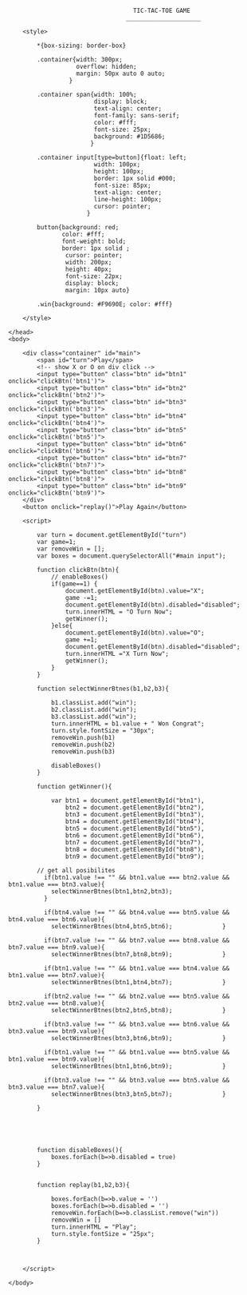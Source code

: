                                        TIC-TAC-TOE GAME
                                     _____________________
				     
				     

 <!DOCTYPE html>
<html>
    <head>
        <title>Javascript TIC TAC TOE</title>
        <meta charset="utf-8">
        <meta name="viewport" content="width=device-width, initial-scale=1.0">
        
        <style>
            
            *{box-sizing: border-box}
            
            .container{width: 300px;
                       overflow: hidden;
                       margin: 50px auto 0 auto;
                     }
            
            .container span{width: 100%;
                            display: block;
                            text-align: center;
                            font-family: sans-serif;
                            color: #fff;
                            font-size: 25px;
                            background: #1D5686;
                           }
            
            .container input[type=button]{float: left;
                            width: 100px;
                            height: 100px;
                            border: 1px solid #000;
                            font-size: 85px;
                            text-align: center;
                            line-height: 100px; 
                            cursor: pointer;
                          }
            
            button{background: red;
                   color: #fff;
                   font-weight: bold;
                   border: 1px solid ;
                    cursor: pointer; 
                    width: 200px;
                    height: 40px; 
                    font-size: 22px;
                    display: block;
                    margin: 10px auto}
            
            .win{background: #F9690E; color: #fff}
            
        </style>
        
    </head>
    <body>
       
        <div class="container" id="main">
            <span id="turn">Play</span>
            <!-- show X or O on div click -->
            <input type="button" class="btn" id="btn1" onclick="clickBtn('btn1')">
            <input type="button" class="btn" id="btn2" onclick="clickBtn('btn2')">
            <input type="button" class="btn" id="btn3" onclick="clickBtn('btn3')">
            <input type="button" class="btn" id="btn4" onclick="clickBtn('btn4')">
            <input type="button" class="btn" id="btn5" onclick="clickBtn('btn5')">
            <input type="button" class="btn" id="btn6" onclick="clickBtn('btn6')">
            <input type="button" class="btn" id="btn7" onclick="clickBtn('btn7')">
            <input type="button" class="btn" id="btn8" onclick="clickBtn('btn8')">
            <input type="button" class="btn" id="btn9" onclick="clickBtn('btn9')">
        </div>
        <button onclick="replay()">Play Again</button>
        
        <script>
            
            var turn = document.getElementById("turn")
            var game=1;
            var removeWin = [];
            var boxes = document.querySelectorAll("#main input");

            function clickBtn(btn){
            	// enableBoxes()
            	if(game==1) {
            		document.getElementById(btn).value="X";
            		game -=1;
            		document.getElementById(btn).disabled="disabled";
                    turn.innerHTML = "O Turn Now";
            		getWinner();
            	}else{
            		document.getElementById(btn).value="O";
            		game +=1;
            		document.getElementById(btn).disabled="disabled";
                    turn.innerHTML ="X Turn Now";
            		getWinner();	
            	}
            }    
            
            function selectWinnerBtnes(b1,b2,b3){
            	
                b1.classList.add("win");
                b2.classList.add("win");
                b3.classList.add("win");
                turn.innerHTML = b1.value + " Won Congrat";
                turn.style.fontSize = "30px";
                removeWin.push(b1)
                removeWin.push(b2)
                removeWin.push(b3)

                disableBoxes()
            }
            
            function getWinner(){
                
                var btn1 = document.getElementById("btn1"),
                    btn2 = document.getElementById("btn2"),
                    btn3 = document.getElementById("btn3"),
                    btn4 = document.getElementById("btn4"),
                    btn5 = document.getElementById("btn5"),
                    btn6 = document.getElementById("btn6"),
                    btn7 = document.getElementById("btn7"),
                    btn8 = document.getElementById("btn8"),
                    btn9 = document.getElementById("btn9");
            
            // get all posibilites
              if(btn1.value !== "" && btn1.value === btn2.value && btn1.value === btn3.value){
              	selectWinnerBtnes(btn1,btn2,btn3);
              }
         
              if(btn4.value !== "" && btn4.value === btn5.value && btn4.value === btn6.value){
				selectWinnerBtnes(btn4,btn5,btn6);              }
             
              if(btn7.value !== "" && btn7.value === btn8.value && btn7.value === btn9.value){
				selectWinnerBtnes(btn7,btn8,btn9);              }
             
              if(btn1.value !== "" && btn1.value === btn4.value && btn1.value === btn7.value){
				selectWinnerBtnes(btn1,btn4,btn7);              }
             
              if(btn2.value !== "" && btn2.value === btn5.value && btn2.value === btn8.value){
				selectWinnerBtnes(btn2,btn5,btn8);              }
             
              if(btn3.value !== "" && btn3.value === btn6.value && btn3.value === btn9.value){
				selectWinnerBtnes(btn3,btn6,btn9);              }
             
              if(btn1.value !== "" && btn1.value === btn5.value && btn1.value === btn9.value){
				selectWinnerBtnes(btn1,btn6,btn9);              }
             
              if(btn3.value !== "" && btn3.value === btn5.value && btn3.value === btn7.value){
				selectWinnerBtnes(btn3,btn5,btn7);              }
             
            }

          



            function disableBoxes(){
            	boxes.forEach(b=>b.disabled = true)
            }

            
            function replay(b1,b2,b3){
                
                boxes.forEach(b=>b.value = '')
                boxes.forEach(b=>b.disabled = '')
               	removeWin.forEach(b=>b.classList.remove("win"))  
				removeWin = []
                turn.innerHTML = "Play";
                turn.style.fontSize = "25px"; 
            }
                
            
            
        </script>
        
    </body>
</html>
